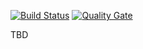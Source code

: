 [![Build Status](https://travis-ci.org/virtum/auctionFinderBackend.svg?branch=master)](https://travis-ci.org/virtum/auctionFinderBackend)
[![Quality Gate](https://sonarcloud.io/api/project_badges/measure?project=com.filocha%3Aauctionfinderbackend&metric=alert_status)](https://sonarcloud.io/dashboard?id=com.filocha%3Aauctionfinderbackend)


TBD